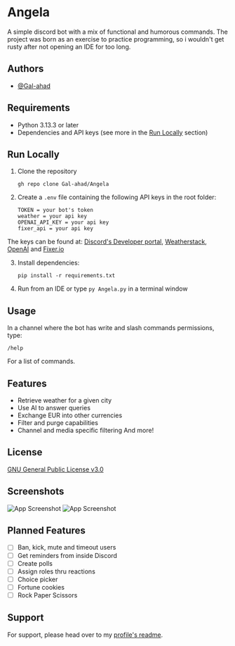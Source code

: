 
# Angela

A simple discord bot with a mix of functional and humorous commands. The project was born as an exercise to practice programming, so i wouldn't get rusty after not opening an IDE for too long.
## Authors

- [@Gal-ahad](https://www.github.com/Gal-ahad)


## Requirements

- Python 3.13.3 or later
- Dependencies and API keys (see more in the [Run Locally](#run-locally) section)
## Run Locally

1. Clone the repository

    ```
    gh repo clone Gal-ahad/Angela
    ```

2. Create a `.env` file containing the following API keys in the root folder:
    ```
    TOKEN = your bot's token
    weather = your api key
    OPENAI_API_KEY = your api key
    fixer_api = your api key
    ```
The keys can be found at: [Discord's Developer portal](https://discord.com/developers/applications), [Weatherstack](https://weatherstack.com/), [OpenAI](https://platform.openai.com/docs/overview) and [Fixer.io](https://fixer.io/)

3. Install dependencies:

    ```
    pip install -r requirements.txt
    ```

4. Run from an IDE or type `py Angela.py` in a terminal window
## Usage

In a channel where the bot has write and slash commands permissions, type:
```
/help
```
For a list of commands.

## Features

- Retrieve weather for a given city
- Use AI to answer queries
- Exchange EUR into other currencies
- Filter and purge capabilities
- Channel and media specific filtering
And more!

## License

[GNU General Public License v3.0](https://github.com/Gal-ahad/Angela/blob/main/LICENSE)


## Screenshots

![App Screenshot](https://files.catbox.moe/d772sq.png)
![App Screenshot](https://files.catbox.moe/85nmmb.png)
## Planned Features

- [ ]  Ban, kick, mute and timeout users
- [ ]  Get reminders from inside Discord
- [ ]  Create polls
- [ ]  Assign roles thru reactions
- [ ]  Choice picker
- [ ]  Fortune cookies
- [ ]  Rock Paper Scissors
## Support

For support, please head over to my [profile's readme](https://github.com/Gal-ahad/Gal-ahad?tab=readme-ov-file#-find-me-elsewhere).
